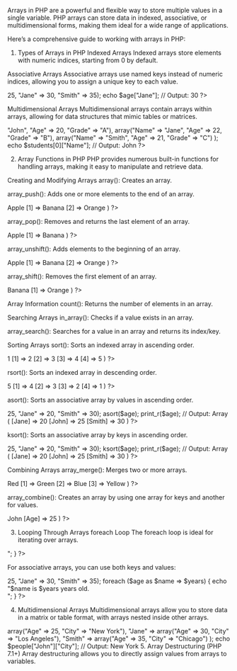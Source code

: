 
Arrays in PHP are a powerful and flexible way to store multiple values in a single variable. PHP arrays can store data in indexed, associative, or multidimensional forms, making them ideal for a wide range of applications.

Here’s a comprehensive guide to working with arrays in PHP:

1. Types of Arrays in PHP
Indexed Arrays
Indexed arrays store elements with numeric indices, starting from 0 by default.



<?php
    $colors = array("Red", "Green", "Blue"); // or $colors = ["Red", "Green", "Blue"];
    echo $colors[0]; // Output: Red
?>
Associative Arrays
Associative arrays use named keys instead of numeric indices, allowing you to assign a unique key to each value.



<?php
    $age = array("John" => 25, "Jane" => 30, "Smith" => 35);
    echo $age["Jane"]; // Output: 30
?>
Multidimensional Arrays
Multidimensional arrays contain arrays within arrays, allowing for data structures that mimic tables or matrices.



<?php
    $students = array(
        array("Name" => "John", "Age" => 20, "Grade" => "A"),
        array("Name" => "Jane", "Age" => 22, "Grade" => "B"),
        array("Name" => "Smith", "Age" => 21, "Grade" => "C")
    );
    echo $students[0]["Name"]; // Output: John
?>
2. Array Functions in PHP
PHP provides numerous built-in functions for handling arrays, making it easy to manipulate and retrieve data.

Creating and Modifying Arrays
array(): Creates an array.

array_push(): Adds one or more elements to the end of an array.



<?php
    $fruits = array("Apple", "Banana");
    array_push($fruits, "Orange");
    print_r($fruits); // Output: Array ( [0] => Apple [1] => Banana [2] => Orange )
?>
array_pop(): Removes and returns the last element of an array.



<?php
    $fruits = array("Apple", "Banana", "Orange");
    array_pop($fruits);
    print_r($fruits); // Output: Array ( [0] => Apple [1] => Banana )
?>
array_unshift(): Adds elements to the beginning of an array.



<?php
    $fruits = array("Banana", "Orange");
    array_unshift($fruits, "Apple");
    print_r($fruits); // Output: Array ( [0] => Apple [1] => Banana [2] => Orange )
?>
array_shift(): Removes the first element of an array.



<?php
    $fruits = array("Apple", "Banana", "Orange");
    array_shift($fruits);
    print_r($fruits); // Output: Array ( [0] => Banana [1] => Orange )
?>
Array Information
count(): Returns the number of elements in an array.



<?php
    $colors = array("Red", "Green", "Blue");
    echo count($colors); // Output: 3
?>
Searching Arrays
in_array(): Checks if a value exists in an array.



<?php
    $fruits = array("Apple", "Banana", "Orange");
    echo in_array("Banana", $fruits) ? "Found" : "Not Found"; // Output: Found
?>
array_search(): Searches for a value in an array and returns its index/key.



<?php
    $fruits = array("Apple", "Banana", "Orange");
    echo array_search("Orange", $fruits); // Output: 2
?>
Sorting Arrays
sort(): Sorts an indexed array in ascending order.



<?php
    $numbers = array(3, 2, 5, 1, 4);
    sort($numbers);
    print_r($numbers); // Output: Array ( [0] => 1 [1] => 2 [2] => 3 [3] => 4 [4] => 5 )
?>
rsort(): Sorts an indexed array in descending order.



<?php
    $numbers = array(3, 2, 5, 1, 4);
    rsort($numbers);
    print_r($numbers); // Output: Array ( [0] => 5 [1] => 4 [2] => 3 [3] => 2 [4] => 1 )
?>
asort(): Sorts an associative array by values in ascending order.



<?php
    $age = array("John" => 25, "Jane" => 20, "Smith" => 30);
    asort($age);
    print_r($age); // Output: Array ( [Jane] => 20 [John] => 25 [Smith] => 30 )
?>
ksort(): Sorts an associative array by keys in ascending order.



<?php
    $age = array("John" => 25, "Jane" => 20, "Smith" => 30);
    ksort($age);
    print_r($age); // Output: Array ( [Jane] => 20 [John] => 25 [Smith] => 30 )
?>
Combining Arrays
array_merge(): Merges two or more arrays.



<?php
    $array1 = array("Red", "Green");
    $array2 = array("Blue", "Yellow");
    $result = array_merge($array1, $array2);
    print_r($result); // Output: Array ( [0] => Red [1] => Green [2] => Blue [3] => Yellow )
?>
array_combine(): Creates an array by using one array for keys and another for values.



<?php
    $keys = array("Name", "Age");
    $values = array("John", 25);
    $combined = array_combine($keys, $values);
    print_r($combined); // Output: Array ( [Name] => John [Age] => 25 )
?>
3. Looping Through Arrays
foreach Loop
The foreach loop is ideal for iterating over arrays.



<?php
    $colors = array("Red", "Green", "Blue");
    foreach ($colors as $color) {
        echo $color . "<br>";
    }
?>
For associative arrays, you can use both keys and values:



<?php
    $age = array("John" => 25, "Jane" => 30, "Smith" => 35);
    foreach ($age as $name => $years) {
        echo "$name is $years years old.<br>";
    }
?>
4. Multidimensional Arrays
Multidimensional arrays allow you to store data in a matrix or table format, with arrays nested inside other arrays.



<?php
    $people = array(
        "John" => array("Age" => 25, "City" => "New York"),
        "Jane" => array("Age" => 30, "City" => "Los Angeles"),
        "Smith" => array("Age" => 35, "City" => "Chicago")
    );

    echo $people["John"]["City"]; // Output: New York
5. Array Destructuring (PHP 7.1+)
Array destructuring allows you to directly assign values from arrays to variables.



<?php
    $colors = ["Red", "Green", "Blue"];
    [$first, $second, $third] = $colors;
    echo $first; // Output: Red
?>